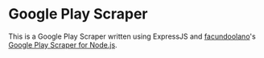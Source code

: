 # Google Play Scraper

This is a Google Play Scraper written using ExpressJS and [facundoolano](https://github.com/facundoolano "facundoolano")'s [Google Play Scraper for Node.js](https://github.com/facundoolano/google-play-scraper "Google Play Scraper").